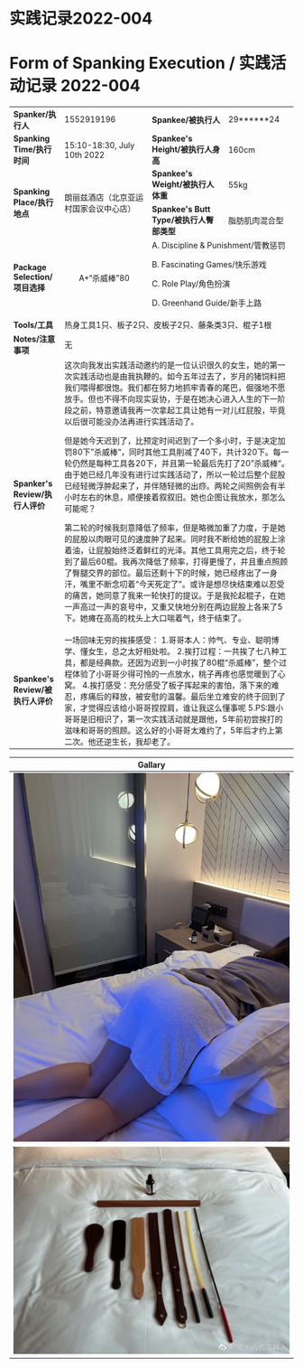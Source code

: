 # 实践记录2022-004

# Form of Spanking Execution / 实践活动记录 2022-004

<table>
    <tr>
        <td><b>Spanker/执行人</b></td>
        <td>1552919196</td>
        <td><b>Spankee/被执行人</b></td>
        <td>29******24</td>
    </tr>
    <tr>
        <td><b>Spanking Time/执行时间</b></td>
        <td>15:10-18:30, July 10th 2022</td>
        <td><b>Spankee's Height/被执行人身高</b></td>
        <td>160cm</td>
    </tr>
    <tr>
        <td rowspan=2><b>Spanking Place/执行地点</b></td>
        <td rowspan=2>朗丽兹酒店（北京亚运村国家会议中心店）</td>
        <td><b>Spankee's Weight/被执行人体重</b></td>
        <td>55kg</td>
    </tr> 
    <tr>
        <td><b>Spankee's Butt Type/被执行人臀部类型</b></td>
        <td>脂肪肌肉混合型</td>
    </tr>
    <tr>
        <td><b>Package Selection/项目选择</b></td>
        <td style="text-align: center;">A+“杀威棒”80</td>
        <td colspan =2>
        A. Discipline & Punishment/管教惩罚

B. Fascinating Games/快乐游戏

C. Role Play/角色扮演

D. Greenhand Guide/新手上路
        </td>
    </tr>
    <tr>
        <td><b>Tools/工具</b></td>
        <td colspan=3>热身工具1只、板子2只、皮板子2只、藤条类3只、棍子1根</td>
    </tr>
    <tr>
        <td><b>Notes/注意事项</b></td>
        <td colspan=3>无</td>
    </tr>
    <tr>
        <td><b>Spanker's Review/执行人评价</b></td>
        <td colspan=3>这次向我发出实践活动邀约的是一位认识很久的女生，她的第一次实践活动也是由我执鞭的。如今五年过去了，岁月的猪饲料把我们喂得都很饱。我们都在努力地抓牢青春的尾巴，倔强地不愿放手。但也不得不向现实妥协，于是在她决心进入人生的下一阶段之前，特意邀请我再一次拿起工具让她有一对儿红屁股，毕竟以后很可能没办法再进行实践活动了。

但是她今天迟到了，比预定时间迟到了一个多小时，于是决定加罚80下”杀威棒“，同时其他工具削减了40下，共计320下。每一轮仍然是每种工具各20下，并且第一轮最后先打了20”杀威棒“。由于她已经几年没有进行过实践活动了，所以一轮过后整个屁股已经轻微浮肿起来了，并伴随轻微的出痧。两轮之间照例会有半小时左右的休息，顺便接着叙叙旧。她也企图让我放水，那怎么可能呢？

第二轮的时候我刻意降低了频率，但是略微加重了力度，于是她的屁股以肉眼可见的速度肿了起来。同时我不断给她的屁股上涂着油，让屁股始终泛着鲜红的光泽。其他工具用完之后，终于轮到了最后60棍。我再次降低了频率，打得更慢了，并且重点照顾了臀腿交界的部位。最后还剩十下的时候，她已经疼出了一身汗，嘴里不断念叨着“今天死定了”。或许是想尽快结束难以忍受的痛苦，她同意了我来一轮快打的提议。于是我抡起棍子，在她一声高过一声的哀号中，又重又快地分别在两边屁股上各来了5下。她瘫在高高的枕头上大口喘着气，终于结束了。
        </td>
    </tr>
    <tr>
        <td><b>Spankee's Review/被执行人评价 </b></td>
        <td colspan=3>一场回味无穷的挨揍感受：
1.哥哥本人：帅气、专业、聪明博学、懂女生，总之太好相处啦。
2.挨打过程：一共挨了七八种工具，都是经典款。还因为迟到一小时挨了80棍“杀威棒”，整个过程体验了小哥哥少得可怜的一点放水，桃子再疼也感觉暖到了心窝。
4.挨打感受：充分感受了板子挥起来的害怕，落下来的难忍，疼痛后的释放，被安慰的温馨。最后坐立难安的终于回到了家，才觉得应该给小哥哥捏捏肩，谁让我这么懂事呢
5.PS:跟小哥哥是旧相识了，第一次实践活动就是跟他，5年前初尝挨打的滋味和哥哥的照顾。这么好的小哥哥太难约了，5年后才约上第二次。他还逆生长，我却老了。</td>
    </tr>
</table>

|**Gallary**|
|---|
|![](/images/2022-004.jpg)
![](/images/tools-2022-004.jpg)|
